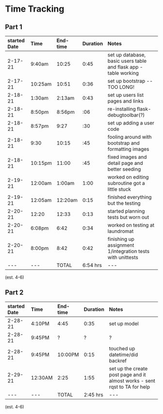 # Time Tracking
## Part 1
|started Date|Time|End-time|Duration|Notes|
|:---|:---|:---|:---|:--|
|2-17-21|9:40am|10:25|0:45|set up database, basic users table and flask app - table working|
|2-17-21|10:25am|10:51|0:36|set up bootstrap -- TOO LONG!|
|2-18-21|1:30am|2:13am|0:43|set up users list pages and links|
|2-18-21|8:50pm|8:56pm|:06|re-installing flask-debugtoolbar(?)|
|2-18-21|8:57pm|9:27|:30|set up adding a user code|
|2-18-21|9:30|10:15|:45|fooling around with bootstrap and formatting images|
|2-18-21|10:15pm|11:00|:45|fixed images and detail page and better seeding|
|2-19-21|12:00am|1:00am|1:00|worked on editing subroutine got a little stuck|
|2-19-21|12:05am|12:20am|0:15|finished everything but the testing|
|2-20-21|12:20|12:33|0:13|started planning tests but worn out|
|2-20-21|6:08pm|6:42|0:34|worked on testing at laundromat|
|2-20-21|8:00pm|8:42|0:42|finishing up assignment 1/integration tests with unittests|
|---|---|TOTAL|6:54 hrs|---|
(est. 4-6)

## Part 2
|started Date|Time|End-time|Duration|Notes|
|:---|:---|:---|:---|:--|
|2-28-21|4:10PM|4:45|0:35|set up model|
|2-28-21|9:45PM|?|?|?|
|2-28-21|9:45PM|10:00PM|0:15|touched up datetime/did backref|
|2-29-21|12:30AM|2:25|1:55|set up the create post page and it almost works - sent rqst to TA for help|
|---|---|TOTAL|2:45 hrs|---|
(est. 4-6)